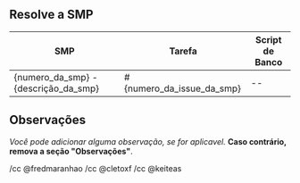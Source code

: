 ## Resolve a SMP

| SMP | Tarefa | Script de Banco |
| ------ | ------ | ------ | 
| {numero_da_smp} - {descrição_da_smp} | #{numero_da_issue_da_smp} | -- | 


## Observações
_Você pode adicionar alguma observação, se for aplicavel._
**Caso contrário, remova a seção "Observações"**.

/cc @fredmaranhao
/cc @cletoxf
/cc @keiteas
